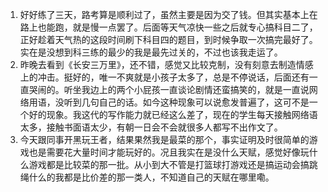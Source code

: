 1. 好好练了三天，路考算是顺利过了，虽然主要是因为交了钱。但其实基本上在路上也能跑，就是慢一点罢了。后面等天气凉快一些之后就专心搞科目二了，正好趁着天气热的这段时间刷下科目四的题目，到时候争取一次搞完最好了。实在是没想到科三练的最少的我是最先过关的，不过也该我走运了。
2. 昨晚去看到《长安三万里》，还不错，感觉又比较克制，没有刻意去制造情感上的冲击。挺好的，唯一不爽就是小孩子太多了，总是不停说话，后面还有一直哭闹的。听坐我边上的两个小屁孩一直谈论剧情还蛮搞笑的，就是一直说网络用语，没听到几句自己的话。如今这种现象可以说愈发普遍了，这可不是一个好的现象。我这代的写作能力就已经这么差了，现在的学生每天接触网络语太多，接触书面语太少，有朝一日会不会就很多人都写不出作文了。
3. 今天跟同事开黑玩王者，结果果然我是最菜的那个，事实证明及时很简单的游戏也是需要花大量时间才能玩好的。况且我实在是没什么天赋，感觉好像玩什么游戏都是比较菜的那一批。从小到大不管是打篮球打游戏还是搞运动会搞跳绳什么的我都是比价差的那一类人，不知道自己的天赋在哪里嘞。
